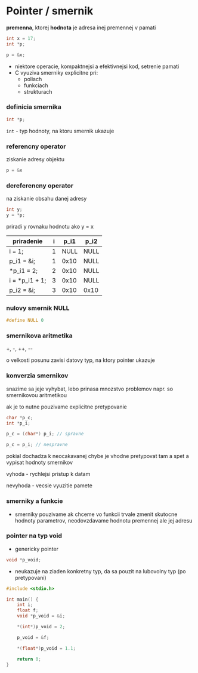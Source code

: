 # Pointer / smernik

**premenna**, ktorej **hodnota** je adresa inej premennej v pamati

```C
int x = 17;
int *p;

p = &x;
```

- niektore operacie, kompaktnejsi a efektivnejsi kod, setrenie pamati
- C vyuziva smerniky explicitne pri:
    - poliach
    - funkciach
    - strukturach

### definicia smernika

```C
int *p;
```

`int` - typ hodnoty, na ktoru smernik ukazuje

### referencny operator
ziskanie adresy objektu

```C
p = &x
```

### dereferencny operator
na ziskanie obsahu danej adresy

```C
int y;
y = *p;
```

priradi y rovnaku hodnotu ako y = x

| priradenie | i | p_i1 | p_i2 |
|---|---|---|---|
| i = 1; | 1 | NULL | NULL |
| p_i1 = &i; | 1 | 0x10 | NULL |
| *p_i1 = 2; | 2 | 0x10 | NULL |
| i = *p_i1 + 1; | 3 | 0x10 | NULL |
| p_i2 = &i; | 3 | 0x10 | 0x10 |


### nulovy smernik NULL

```C
#define NULL 0
```


### smernikova aritmetika

+, -, ++, --

o velkosti posunu zavisi datovy typ, na ktory pointer ukazuje

### konverzia smernikov

snazime sa jeje vyhybat, lebo prinasa mnozstvo problemov napr. so smernikovou aritmetikou

ak je to nutne pouzivame explicitne pretypovanie


```C
char *p_c;
int *p_i;

p_c = (char*) p_i; // spravne

p_c = p_i; // nespravne
```

pokial dochadza k neocakavanej chybe je vhodne pretypovat tam a spet a vypisat hodnoty smernikov

vyhoda - rychlejsi pristup k datam

nevyhoda - vecsie vyuzitie pamete

### smerniky a funkcie

- smerniky pouzivame ak chceme vo funkcii trvale zmenit skutocne hodnoty parametrov, neodovzdavame hodnotu premennej ale jej adresu

### pointer na typ void

- genericky pointer

```C
void *p_void;
```

- neukazuje na ziaden konkretny typ, da sa pouzit na lubovolny typ (po pretypovani)

```C
#include <stdio.h>

int main() {
    int i;
    float f;
    void *p_void = &i;

    *(int*)p_void = 2;

    p_void = &f;

    *(float*)p_void = 1.1;

    return 0;
}
```

